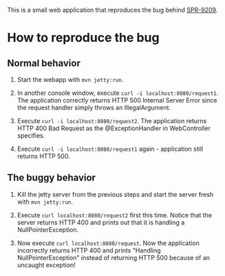 This is a small web application that reproduces the bug behind [SPR-9209](https://jira.springsource.org/browse/SPR-9209).

# How to reproduce the bug

## Normal behavior

1. Start the webapp with `mvn jetty:run`.

2. In another console window, execute `curl -i localhost:8080/request1`. The application correctly returns
HTTP 500 Internal Server Error since the request handler simply throws an IllegalArgument.

3. Execute `curl -i localhost:8080/request2`. The application returns HTTP 400 Bad Request as the @ExceptionHandler
in WebController specifies.

4. Execute `curl -i localhost:8080/request1` again - application still returns HTTP 500.

## The buggy behavior

1. Kill the jetty server from the previous steps and start the server fresh with `mvn jetty:run`.

2. Execute `curl localhost:8080/request2` first this time. Notice that the server returns HTTP 400 and prints
out that it is handling a NullPointerException.

3. Now execute `curl localhost:8080/request`. Now the application incorrectly returns HTTP 400 and prints
"Handling NullPointerException" instead of returning HTTP 500 because of an uncaught exception!